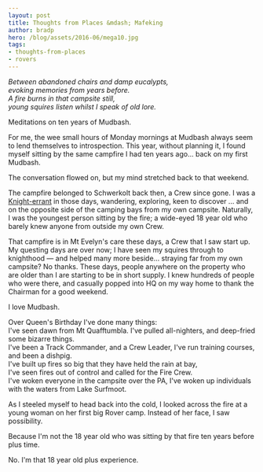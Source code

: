 ```yaml
---
layout: post
title: Thoughts from Places &mdash; Mafeking
author: bradp
hero: /blog/assets/2016-06/mega10.jpg
tags:
- thoughts-from-places
- rovers
---
```


*Between abandoned chairs and damp eucalypts,  
evoking memories from years before.  
A fire burns in that campsite still,  
young squires listen whilst I speak of old lore.*  

Meditations on ten years of Mudbash.

<!--more-->

For me, the wee small hours of Monday mornings at Mudbash always seem to lend themselves to introspection. This year, without planning it, I found myself sitting by the same campfire I had ten years ago... back on my first Mudbash. 

The conversation flowed on, but my mind stretched back to that weekend.

The campfire belonged to Schwerkolt back then, a Crew since gone. I was a [Knight-errant](https://en.wikipedia.org/wiki/Knight-errant) in those days, wandering, exploring, keen to discover ... and on the opposite side of the camping bays from my own campsite. Naturally, I was the youngest person sitting by the fire; a wide-eyed 18 year old who barely knew anyone from outside my own Crew.

That campfire is in Mt Evelyn's care these days, a Crew that I saw start up. My questing days are over now; I have seen my squires through to knighthood &mdash; and helped many more beside... straying far from my own campsite? No thanks. These days, people anywhere on the property who are older than I are starting to be in short supply. I knew hundreds of people who were there, and casually popped into HQ on my way home to thank the Chairman for a good weekend.

I love Mudbash. 

Over Queen's Birthday I've done many things:  
I've seen dawn from Mt Quafftumbla. 
I've pulled all-nighters, and deep-fried some bizarre things.    
I've been a Track Commander, and a Crew Leader,
I've run training courses, and been a dishpig.  
I've built up fires so big that they have held the rain at bay,  
I've seen fires out of control and called for the Fire Crew.  
I've woken everyone in the campsite over the PA, 
I've woken up individuals with the waters from Lake Surfmoot.

As I steeled myself to head back into the cold, I looked across the fire at a young woman on her first big Rover camp. Instead of her face, I saw possibility. 

Because I'm not the 18 year old who was sitting by that fire ten years before plus time.

No. I'm that 18 year old plus experience.